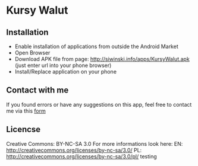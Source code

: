 # Kursy Walut

## Installation

* Enable installation of applications from outside the Android Market
* Open Browser
* Download APK file from page: http://siwinski.info/apps/KursyWalut.apk 
  (just enter url into your phone browser)
* Install/Replace application on your phone

## Contact with me

If you found errors or have any suggestions on this app, feel free to contact 
me via this [form](http://siwinski.info/contact.php) 

## Licencse

Creative Commons: BY-NC-SA 3.0
For more informations look here: 
	EN: http://creativecommons.org/licenses/by-nc-sa/3.0/ 
	PL: http://creativecommons.org/licenses/by-nc-sa/3.0/pl/ 
testing
